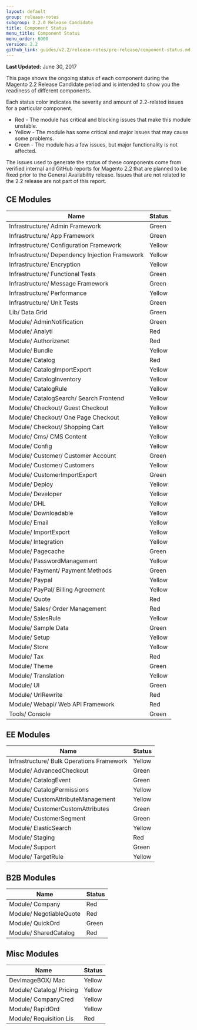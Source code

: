 ```yaml
---
layout: default
group: release-notes
subgroup: 2.2.0 Release Candidate
title: Component Status
menu_title: Component Status
menu_order: 6000
version: 2.2
github_link: guides/v2.2/release-notes/pre-release/component-status.md
---
```


**Last Updated:** June 30, 2017

This page shows the ongoing status of each component during the Magento 2.2 Release Candidate period and is intended to show you the readiness of different components.

Each status color indicates the severity and amount of 2.2-related issues for a particular component.

* <span class="status red">Red</span> - The module has critical and blocking issues that make this module unstable.
* <span class="status yellow">Yellow</span> - The module has some critical and major issues that may cause some problems.
* <span class="status green">Green</span> - The module has a few issues, but major functionality is not affected.

The issues used to generate the status of these components come from verified internal and GitHub reports for Magento 2.2 that are planned to be fixed prior to the General Availability release.
Issues that are not related to the 2.2 release are not part of this report.

## CE Modules

| Name                                           | Status |
| --- | --- |
| Infrastructure/ Admin Framework                | <span class="status green">Green</span>  |
| Infrastructure/ App Framework                  | <span class="status green">Green</span>  |
| Infrastructure/ Configuration Framework        | <span class="status yellow">Yellow</span> |
| Infrastructure/ Dependency Injection Framework | <span class="status yellow">Yellow</span> |
| Infrastructure/ Encryption                     | <span class="status yellow">Yellow</span> |
| Infrastructure/ Functional Tests               | <span class="status green">Green</span>  |
| Infrastructure/ Message Framework              | <span class="status green">Green</span>  |
| Infrastructure/ Performance                    | <span class="status yellow">Yellow</span> |
| Infrastructure/ Unit Tests                     | <span class="status green">Green</span>  |
| Lib/ Data Grid                                 | <span class="status green">Green</span>  |
| Module/ AdminNotification                      | <span class="status green">Green</span>  |
| Module/ Analyti                                | <span class="status red">Red</span>    |
| Module/ Authorizenet                           | <span class="status red">Red</span>    |
| Module/ Bundle                                 | <span class="status yellow">Yellow</span> |
| Module/ Catalog                                | <span class="status red">Red</span>    |
| Module/ CatalogImportExport                    | <span class="status yellow">Yellow</span> |
| Module/ CatalogInventory                       | <span class="status yellow">Yellow</span> |
| Module/ CatalogRule                            | <span class="status yellow">Yellow</span> |
| Module/ CatalogSearch/ Search Frontend         | <span class="status yellow">Yellow</span> |
| Module/ Checkout/ Guest Checkout               | <span class="status yellow">Yellow</span> |
| Module/ Checkout/ One Page Checkout            | <span class="status yellow">Yellow</span> |
| Module/ Checkout/ Shopping Cart                | <span class="status yellow">Yellow</span> |
| Module/ Cms/ CMS Content                       | <span class="status yellow">Yellow</span> |
| Module/ Config                                 | <span class="status yellow">Yellow</span> |
| Module/ Customer/ Customer Account             | <span class="status green">Green</span>  |
| Module/ Customer/ Customers                    | <span class="status yellow">Yellow</span> |
| Module/ CustomerImportExport                   | <span class="status green">Green</span>  |
| Module/ Deploy                                 | <span class="status yellow">Yellow</span> |
| Module/ Developer                              | <span class="status yellow">Yellow</span> |
| Module/ DHL                                    | <span class="status yellow">Yellow</span> |
| Module/ Downloadable                           | <span class="status yellow">Yellow</span> |
| Module/ Email                                  | <span class="status yellow">Yellow</span> |
| Module/ ImportExport                           | <span class="status yellow">Yellow</span> |
| Module/ Integration                            | <span class="status yellow">Yellow</span> |
| Module/ Pagecache                              | <span class="status green">Green</span>  |
| Module/ PasswordManagement                     | <span class="status yellow">Yellow</span> |
| Module/ Payment/ Payment Methods               | <span class="status green">Green</span>  |
| Module/ Paypal                                 | <span class="status yellow">Yellow</span> |
| Module/ PayPal/ Billing Agreement              | <span class="status yellow">Yellow</span> |
| Module/ Quote                                  | <span class="status red">Red</span>    |
| Module/ Sales/ Order Management                | <span class="status red">Red</span>    |
| Module/ SalesRule                              | <span class="status yellow">Yellow</span> |
| Module/ Sample Data                            | <span class="status green">Green</span>  |
| Module/ Setup                                  | <span class="status yellow">Yellow</span> |
| Module/ Store                                  | <span class="status yellow">Yellow</span> |
| Module/ Tax                                    | <span class="status red">Red</span>    |
| Module/ Theme                                  | <span class="status green">Green</span>  |
| Module/ Translation                            | <span class="status yellow">Yellow</span> |
| Module/ UI                                     | <span class="status green">Green</span>  |
| Module/ UrlRewrite                             | <span class="status red">Red</span>    |
| Module/ Webapi/ Web API Framework              | <span class="status red">Red</span>    |
| Tools/ Console                                 | <span class="status green">Green</span>  |

## EE Modules

| Name                                      | Status |
| --- | --- |
| Infrastructure/ Bulk Operations Framework | <span class="status yellow">Yellow</span> |
| Module/ AdvancedCheckout                  | <span class="status green">Green</span>  |
| Module/ CatalogEvent                      | <span class="status green">Green</span>  |
| Module/ CatalogPermissions                | <span class="status yellow">Yellow</span> |
| Module/ CustomAttributeManagement         | <span class="status yellow">Yellow</span> |
| Module/ CustomerCustomAttributes          | <span class="status green">Green</span>  |
| Module/ CustomerSegment                   | <span class="status green">Green</span>  |
| Module/ ElasticSearch                     | <span class="status yellow">Yellow</span> |
| Module/ Staging                           | <span class="status red">Red</span>    |
| Module/ Support                           | <span class="status green">Green</span>  |
| Module/ TargetRule                        | <span class="status yellow">Yellow</span> |

## B2B Modules

| Name                    | Status |
| --- | --- |
| Module/ Company         | <span class="status red">Red</span>    |
| Module/ NegotiableQuote | <span class="status red">Red</span>    |
| Module/ QuickOrd        | <span class="status green">Green</span>  |
| Module/ SharedCatalog   | <span class="status red">Red</span>    |

## Misc Modules

| Name                     | Status |
| ------------------------ | ------ |
| DevImageBOX/ Mac         | <span class="status yellow">Yellow</span> |
| Module/ Catalog/ Pricing | <span class="status yellow">Yellow</span> |
| Module/ CompanyCred      | <span class="status yellow">Yellow</span> |
| Module/ RapidOrd         | <span class="status yellow">Yellow</span> |
| Module/ Requisition Lis  | <span class="status red">Red</span>    |


